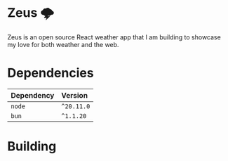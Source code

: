 # Zeus 🌩️

Zeus is an open source React weather app that I am building to showcase my love
for both weather and the web.

# Dependencies

| Dependency | Version    |
| :--------- | :--------- |
| `node`     | `^20.11.0` |
| `bun`      | `^1.1.20`  |

# Building
